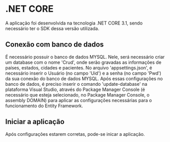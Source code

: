 # .NET CORE
A aplicação foi desenvolvida na tecnologia .NET CORE 3.1, sendo necessário ter o SDK dessa versão utilizada.

## Conexão com banco de dados
É necessário possuir o banco de dados MYSQL. Nele, será necessário criar um database com o nome 'Crud', onde serão gravadas as informações de países, estados, cidades e pacientes.
No arquivo 'appsettings.json', é necessário inserir o Usuário (no campo 'Uid') e a senha (no campo 'Pwd') da sua conexão do banco de dados MYSQL.
Após essas configurações no banco de dados, é preciso inserir o comando 'update-database' na plataforma Visual Studio, através do Package Manager Console (é necessário que esteja selecionado, no Package Manager Console, o assembly DOMAIN) para aplicar as configurações necessárias para o funcionamento do Entity Framework.

## Iniciar a aplicação
Após configurações estarem corretas, pode-se inicar a aplicação. 
